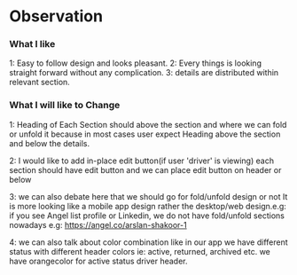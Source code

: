 # Observation

### What I like

1: Easy to follow design and looks pleasant.
2: Every things is looking straight forward without any complication.
3: details are distributed within relevant section.


### What I will like to Change

1: Heading of Each Section should above the section and where we can fold or unfold it because in most cases user expect Heading above the section and below the details.


2: I would like to add in-place edit button(if user 'driver' is viewing) each section should have edit button and we can place edit button on header or below


3: we can also debate here that we should go for fold/unfold design or not It is more looking like a mobile app design rather the desktop/web design.e.g: if you see Angel list profile or Linkedin, we do not have fold/unfold sections nowadays e.g:
https://angel.co/arslan-shakoor-1


4: we can also talk about color combination like in our app we have different status with different header colors ie: active, returned, archived etc. we have orangecolor for active status driver header.
